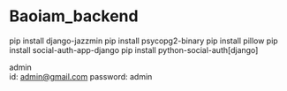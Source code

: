 # Baoiam_backend
pip install django-jazzmin
pip install psycopg2-binary
pip install pillow
pip install social-auth-app-django
pip install python-social-auth[django]

admin  
 id: admin@gmail.com
password: admin
